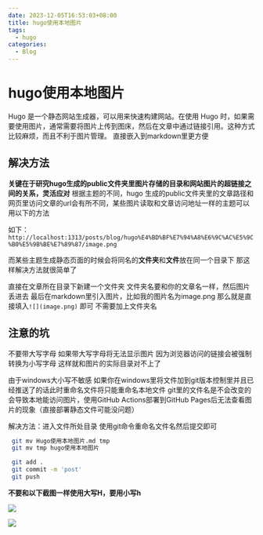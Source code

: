 ```yaml
---
date: 2023-12-05T16:53:03+08:00
title: hugo使用本地图片
tags:
  - hugo
categories:
  - Blog
---
```

# hugo使用本地图片
Hugo 是一个静态网站生成器，可以用来快速构建网站。在使用 Hugo 时，如果需要使用图片，通常需要将图片上传到图床，然后在文章中通过链接引用。这种方式比较麻烦，而且不利于图片管理。
直接嵌入到markdown里更方便
## 解决方法
**关键在于研究hugo生成的public文件夹里图片存储的目录和网站图片的超链接之间的关系，灵活应对**
根据主题的不同，hugo 生成的public文件夹里的文章路径和网页里访问文章的url会有所不同，某些图片读取和文章访问地址一样的主题可以用以下的方法

如下：
`http://localhost:1313/posts/blog/hugo%E4%BD%BF%E7%94%A8%E6%9C%AC%E5%9C%B0%E5%9B%BE%E7%89%87/image.png`

而某些主题生成静态页面的时候会将同名的**文件夹**和**文件**放在同一个目录下 那这样解决方法就很简单了

直接在文章所在目录下新建一个文件夹 文件夹名要和你的文章名一样，然后图片丢进去
最后在markdown里引入图片，比如我的图片名为image.png 那么就是直接填入`![](image.png)` 即可 不需要加上文件夹名

## 注意的坑
不要带大写字母 如果带大写字母将无法显示图片 因为浏览器访问的链接会被强制转换为小写字母 这样就和图片的实际目录对不上了

由于windows大小写不敏感 如果你在windows里将文件加到git版本控制里并且已经推送了的话此时重命名文件将只能重命名本地文件 git里的文件名是不会改变的
会导致本地能访问图片，使用GitHub Actions部署到GitHub Pages后无法查看图片的现象（直接部署静态文件可能没问题）

解决方法：进入文件所处目录 使用git命令重命名文件名然后提交即可

```bash
 git mv Hugo使用本地图片.md tmp
 git mv tmp hugo使用本地图片

 git add .
 git commit -m 'post'
 git push
```

**不要和以下截图一样使用大写H，要用小写h**

![](img/hugo使用本地图片/image.png)

![](img/hugo使用本地图片/image2.png)
